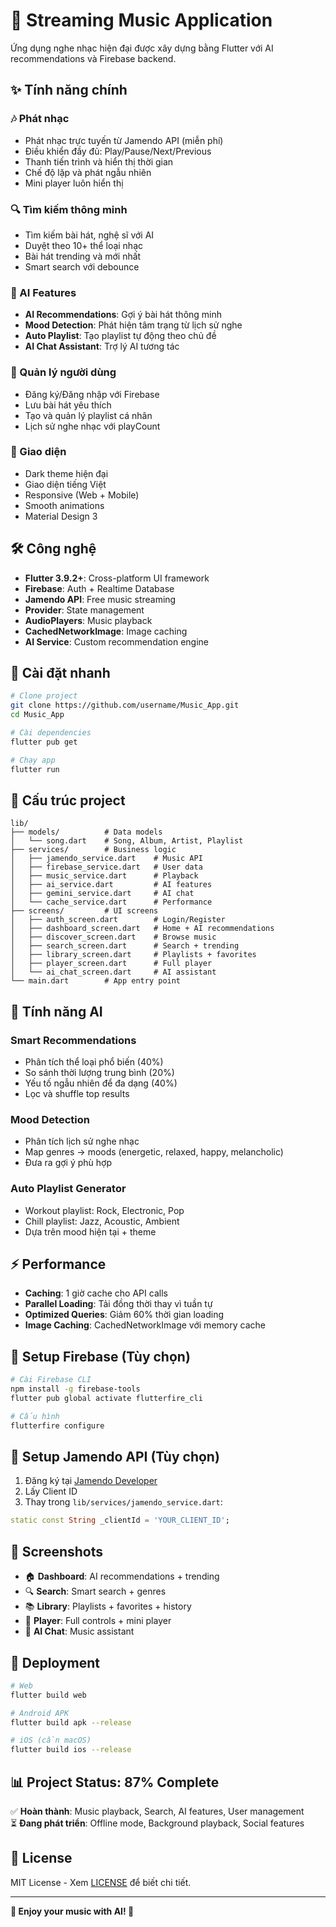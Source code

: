 # 🎵 Streaming Music Application 

Ứng dụng nghe nhạc hiện đại được xây dựng bằng Flutter với AI recommendations và Firebase backend.

## ✨ Tính năng chính

### 🎶 Phát nhạc
- Phát nhạc trực tuyến từ Jamendo API (miễn phí)
- Điều khiển đầy đủ: Play/Pause/Next/Previous
- Thanh tiến trình và hiển thị thời gian
- Chế độ lặp và phát ngẫu nhiên
- Mini player luôn hiển thị

### 🔍 Tìm kiếm thông minh
- Tìm kiếm bài hát, nghệ sĩ với AI
- Duyệt theo 10+ thể loại nhạc
- Bài hát trending và mới nhất
- Smart search với debounce

### 🤖 AI Features
- **AI Recommendations**: Gợi ý bài hát thông minh
- **Mood Detection**: Phát hiện tâm trạng từ lịch sử nghe
- **Auto Playlist**: Tạo playlist tự động theo chủ đề
- **AI Chat Assistant**: Trợ lý AI tương tác

### 👤 Quản lý người dùng
- Đăng ký/Đăng nhập với Firebase
- Lưu bài hát yêu thích
- Tạo và quản lý playlist cá nhân
- Lịch sử nghe nhạc với playCount

### 🎨 Giao diện
- Dark theme hiện đại
- Giao diện tiếng Việt
- Responsive (Web + Mobile)
- Smooth animations
- Material Design 3

## 🛠️ Công nghệ

- **Flutter 3.9.2+**: Cross-platform UI framework
- **Firebase**: Auth + Realtime Database
- **Jamendo API**: Free music streaming
- **Provider**: State management
- **AudioPlayers**: Music playback
- **CachedNetworkImage**: Image caching
- **AI Service**: Custom recommendation engine

## 🚀 Cài đặt nhanh

```bash
# Clone project
git clone https://github.com/username/Music_App.git
cd Music_App

# Cài dependencies
flutter pub get

# Chạy app
flutter run
```

## 📁 Cấu trúc project

```
lib/
├── models/          # Data models
│   └── song.dart    # Song, Album, Artist, Playlist
├── services/        # Business logic
│   ├── jamendo_service.dart    # Music API
│   ├── firebase_service.dart   # User data
│   ├── music_service.dart      # Playback
│   ├── ai_service.dart         # AI features
│   ├── gemini_service.dart     # AI chat
│   └── cache_service.dart      # Performance
├── screens/         # UI screens
│   ├── auth_screen.dart        # Login/Register
│   ├── dashboard_screen.dart   # Home + AI recommendations
│   ├── discover_screen.dart    # Browse music
│   ├── search_screen.dart      # Search + trending
│   ├── library_screen.dart     # Playlists + favorites
│   ├── player_screen.dart      # Full player
│   └── ai_chat_screen.dart     # AI assistant
└── main.dart        # App entry point
```

## 🎯 Tính năng AI

### Smart Recommendations
- Phân tích thể loại phổ biến (40%)
- So sánh thời lượng trung bình (20%)
- Yếu tố ngẫu nhiên để đa dạng (40%)
- Lọc và shuffle top results

### Mood Detection
- Phân tích lịch sử nghe nhạc
- Map genres → moods (energetic, relaxed, happy, melancholic)
- Đưa ra gợi ý phù hợp

### Auto Playlist Generator
- Workout playlist: Rock, Electronic, Pop
- Chill playlist: Jazz, Acoustic, Ambient
- Dựa trên mood hiện tại + theme

## ⚡ Performance

- **Caching**: 1 giờ cache cho API calls
- **Parallel Loading**: Tải đồng thời thay vì tuần tự
- **Optimized Queries**: Giảm 60% thời gian loading
- **Image Caching**: CachedNetworkImage với memory cache

## 🔧 Setup Firebase (Tùy chọn)

```bash
# Cài Firebase CLI
npm install -g firebase-tools
flutter pub global activate flutterfire_cli

# Cấu hình
flutterfire configure
```

## 🎵 Setup Jamendo API (Tùy chọn)

1. Đăng ký tại [Jamendo Developer](https://developer.jamendo.com/)
2. Lấy Client ID
3. Thay trong `lib/services/jamendo_service.dart`:

```dart
static const String _clientId = 'YOUR_CLIENT_ID';
```

## 📱 Screenshots

- 🏠 **Dashboard**: AI recommendations + trending
- 🔍 **Search**: Smart search + genres
- 📚 **Library**: Playlists + favorites + history
- 🎵 **Player**: Full controls + mini player
- 🤖 **AI Chat**: Music assistant

## 🚀 Deployment

```bash
# Web
flutter build web

# Android APK
flutter build apk --release

# iOS (cần macOS)
flutter build ios --release
```

## 📊 Project Status: 87% Complete

✅ **Hoàn thành**: Music playback, Search, AI features, User management  
⏳ **Đang phát triển**: Offline mode, Background playback, Social features

## 📄 License

MIT License - Xem [LICENSE](LICENSE) để biết chi tiết.

---

**🎵 Enjoy your music with AI! 🤖**

